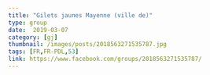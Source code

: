 ```yaml
---
title: "Gilets jaunes Mayenne (ville de)"
type: group
date:  2019-03-07
category: [gj]
thumbnail: /images/posts/2018563271535787.jpg
tags: [FR,FR-PDL,53]
link: https://www.facebook.com/groups/2018563271535787/
---
```


